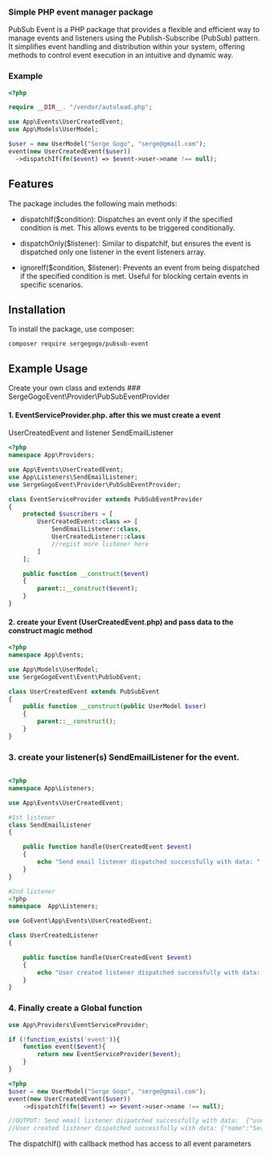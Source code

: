 ### Simple PHP event manager package

PubSub Event is a PHP package that provides a flexible and efficient way to manage events and listeners using the Publish-Subscribe (PubSub) pattern. It simplifies event handling and distribution within your system, offering methods to control event execution in an intuitive and dynamic way.

### Example
```php
<?php

require __DIR__. "/vendor/autoload.php";

use App\Events\UserCreatedEvent;
use App\Models\UserModel;

$user = new UserModel("Serge Gogo", "serge@gmail.com");
event(new UserCreatedEvent($user))
  ->dispatchIf(fn($event) => $event->user->name !== null);
```

## Features

The package includes the following main methods:

- dispatchIf($condition): Dispatches an event only if the specified condition is met. This allows events to be triggered conditionally.

- dispatchOnly($listener): Similar to dispatchIf, but ensures the event is dispatched only one listener in the event listeners array.

- ignoreIf($condition, $listener): Prevents an event from being dispatched if the specified condition is met. Useful for blocking certain events in specific scenarios.

## Installation

To install the package, use composer:
```
composer require sergegogo/pubsub-event

```

## Example Usage
Create your own class and extends ### SergeGogoEvent\Provider\PubSubEventProvider
#### 1. EventServiceProvider.php. after this we must create a event 
UserCreatedEvent and listener SendEmailListener
```php
<?php
namespace App\Providers;

use App\Events\UserCreatedEvent;
use App\Listeners\SendEmailListener;
use SergeGogoEvent\Provider\PubSubEventProvider;

class EventServiceProvider extends PubSubEventProvider
{
    protected $suscribers = [
        UserCreatedEvent::class => [
            SendEmailListener::class,
            UserCreatedListener::class
            //regist more listener here
        ]
    ];

    public function __construct($event)
    {
        parent::__construct($event);
    }
}
```
#### 2. create your Event (UserCreatedEvent.php) and pass data to the construct magic method

```php
<?php
namespace App\Events;

use App\Models\UserModel;
use SergeGogoEvent\Event\PubSubEvent;

class UserCreatedEvent extends PubSubEvent
{
    public function __construct(public UserModel $user)
    {
        parent::__construct();
    }
}
```
### 3. create your listener(s) SendEmailListener for the event.
```php

<?php
namespace App\Listeners;

use App\Events\UserCreatedEvent;

#1st listener
class SendEmailListener
{

    public function handle(UserCreatedEvent $event)
    {
        echo "Send email listener dispatched successfully with data: " . json_encode($event);
    }
}

#2nd listener
<?php
namespace  App\Listeners;

use GoEvent\App\Events\UserCreatedEvent;

class UserCreatedListener
{

    public function handle(UserCreatedEvent $event)
    {
        echo "User created listener dispatched successfully with data: " . json_encode($event->user) . PHP_EOL;
    }
}
```
### 4. Finally create a Global function
```php
use App\Providers\EventServiceProvider;

if (!function_exists('event')){
    function event($event){
        return new EventServiceProvider($event);
    }
}
```

```php
<?php
$user = new UserModel("Serge Gogo", "serge@gmail.com");
event(new UserCreatedEvent($user))
    ->dispatchIf(fn($event) => $event->user->name !== null);

//OUTPUT: Send email listener dispatched successfully with data:  {"user":{"name":"Serge Gogo","email":"serge@gmail.com"}},
//User created listener dispatched successfully with data: {"name":"Serge Gogo","email":"serge@gmail.com"}
```
The dispatchIf() with callback method has access to all event parameters
